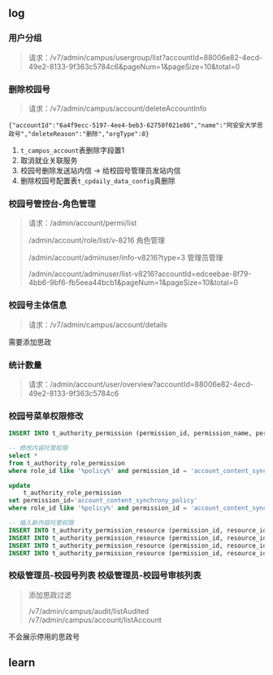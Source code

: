 ## log

### 用户分组

> 请求：/v7/admin/campus/usergroup/list?accountId=88006e82-4ecd-49e2-8133-9f363c5784c6&pageNum=1&pageSize=10&total=0

### 删除校园号

> 请求：/v7/admin/campus/account/deleteAccountInfo

```
{"accountId":"6a4f9ecc-5197-4ee4-beb3-62750f021e86","name":"阿安安大学思政号","deleteReason":"删除","orgType":8}
```

1. `t_campus_account`表删除字段置1
2. 取消就业关联服务
3. 校园号删除发送站内信 -> 给校园号管理员发站内信
4. 删除校园号配置表`t_cpdaily_data_config`真删除

### 校园号管控台-角色管理

> 请求：/admin/account/permi/list
>
> /admin/account/role/list/v-8216 角色管理
>
> /admin/account/adminuser/info-v8216?type=3 管理员管理
>
> /admin/account/adminuser/list-v8216?accountId=edceebae-8f79-4bb6-9bf6-fb5eea44bcb1&pageNum=1&pageSize=10&total=0

### 校园号主体信息

> 请求：/v7/admin/campus/account/details

需要添加思政



### 统计数量

> 请求：/admin/account/user/overview?accountId=88006e82-4ecd-49e2-8133-9f363c5784c6



### 校园号菜单权限修改



```sql
INSERT INTO t_authority_permission (permission_id, permission_name, permission_type, type_info, parent_id, biz_type, fit_mode, sort_no, deleted, update_time, create_time) VALUES ('account_content_synchrony_policy', '内容托管管理', 'menu', '{"urlType":"route"}', 'account_function_setting', 'account', 7, 1, 0, '2021-10-20 14:38:53', '2021-10-20 14:38:53');

-- 修改内容托管权限
select *
from t_authority_role_permission
where role_id like '%policy%' and permission_id = 'account_content_synchronization';

update
    t_authority_role_permission
set permission_id='account_content_synchrony_policy'
where role_id like '%policy%' and permission_id = 'account_content_synchronization';

-- 插入新内容托管权限
INSERT INTO t_authority_permission_resource (permission_id, resource_id) VALUES ('account_content_synchrony_policy', 'account_data_config_count');
INSERT INTO t_authority_permission_resource (permission_id, resource_id) VALUES ('account_content_synchrony_policy', 'account_data_config_del');
INSERT INTO t_authority_permission_resource (permission_id, resource_id) VALUES ('account_content_synchrony_policy', 'account_data_config_list');
INSERT INTO t_authority_permission_resource (permission_id, resource_id) VALUES ('account_content_synchrony_policy', 'account_data_config_save');

```



### 校级管理员-校园号列表 校级管理员-校园号审核列表

> 添加思政过滤
>
> /v7/admin/campus/audit/listAudited
> /v7/admin/campus/account/listAccount

不会展示停用的思政号

## learn













